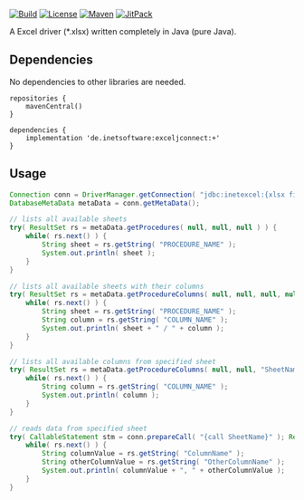 [![Build](https://github.com/i-net-software/ExcelJConnect/actions/workflows/build.yml/badge.svg)](https://github.com/i-net-software/ExcelJConnect/actions/workflows/build.yml)
[![License](https://img.shields.io/github/license/i-net-software/ExcelJConnect.svg)](https://github.com/i-net-software/ExcelJConnect/blob/master/LICENSE)
[![Maven](https://img.shields.io/maven-central/v/de.inetsoftware/exceljconnect.svg)](https://mvnrepository.com/artifact/de.inetsoftware/exceljconnect)
[![JitPack](https://jitpack.io/v/i-net-software/ExcelJConnect.svg)](https://jitpack.io/#i-net-software/ExcelJConnect/master-SNAPSHOT)

A Excel driver (*.xlsx) written completely in Java (pure Java).

## Dependencies ##
No dependencies to other libraries are needed.

```
repositories {
    mavenCentral()
}

dependencies {
    implementation 'de.inetsoftware:exceljconnect:+'
}
```

## Usage ##

```java
Connection conn = DriverManager.getConnection( "jdbc:inetexcel:{xlsx file}?hasHeaderRow=false" );
DatabaseMetaData metaData = conn.getMetaData();

// lists all available sheets
try( ResultSet rs = metaData.getProcedures( null, null, null ) ) {
	while( rs.next() ) {
		String sheet = rs.getString( "PROCEDURE_NAME" );
		System.out.println( sheet );
	}
}

// lists all available sheets with their columns 
try( ResultSet rs = metaData.getProcedureColumns( null, null, null, null ) ) {
	while( rs.next() ) {
		String sheet = rs.getString( "PROCEDURE_NAME" );
		String column = rs.getString( "COLUMN_NAME" );
		System.out.println( sheet + " / " + column );
	}
}

// lists all available columns from specified sheet
try( ResultSet rs = metaData.getProcedureColumns( null, null, "SheetName", null ) ) {
	while( rs.next() ) {
		String column = rs.getString( "COLUMN_NAME" );
		System.out.println( column );
	}
}

// reads data from specified sheet
try( CallableStatement stm = conn.prepareCall( "{call SheetName}" ); ResultSet rs = stm.executeQuery() ) {
	while( rs.next() ) {
		String columnValue = rs.getString( "ColumnName" );
		String otherColumnValue = rs.getString( "OtherColumnName" );
		System.out.println( columnValue + ", " + otherColumnValue );
	}
}
```
